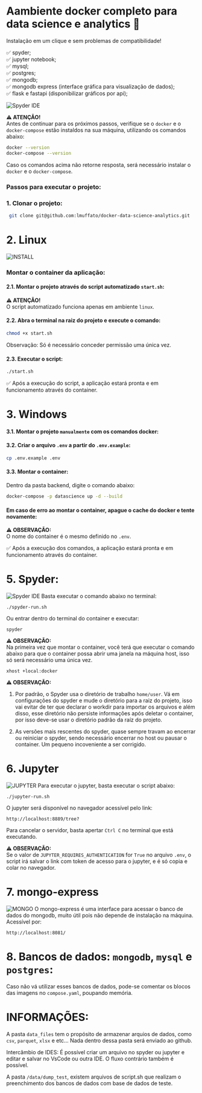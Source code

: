 # Aambiente docker completo para data science e analytics 🐳
Instalação em um clique e sem problemas de compatibilidade!<br>

✅ spyder;<br>
✅ jupyter notebook;<br>
✅ mysql;<br>
✅ postgres;<br>
✅ mongodb;<br>
✅ mongodb express (interface gráfica para visualização de dados);<br>
✅ flask e fastapi (disponibilizar gráficos por api);<br>

![Spyder IDE](docs/spyder.gif)

**⚠️ ATENÇÃO!**<br/>
Antes de continuar para os próximos passos, verifique se o `docker` e o `docker-compose` estão instaldos na sua máquina, utilizando os comandos abaixo:
```bash
docker --version
docker-compose --version
```
Caso os comandos acima não retorne resposta, será necessário instalar o `docker` e o `docker-compose`.

### Passos para executar o projeto:

### 1. Clonar o projeto:
```bash
 git clone git@github.com:lmuffato/docker-data-science-analytics.git
```

# 2. Linux
![INSTALL](docs/install.gif)

### Montar o container da aplicação:
#### 2.1. Montar o projeto através do script automatizado `start.sh`:<br>

**⚠️ ATENÇÃO!**<br/>
O script automatizado funciona apenas em ambiente `linux`. <br>

#### 2.2. Abra o terminal na raiz do projeto e execute o comando:
```bash
chmod +x start.sh
```
Observação: Só é necessário conceder permissão uma única vez.<br>

#### 2.3. Executar o script:
```bash
./start.sh
```

✅ Após a execução do script, a aplicação estará pronta e em funcionamento através do container.

# 3. Windows

#### 3.1. Montar o projeto `manualmente` com os comandos docker:

#### 3.2. Criar o arquivo `.env` a partir do `.env.example`:
```bash
cp .env.example .env
```

#### 3.3. Montar o container:
Dentro da pasta backend, digite o comando abaixo:
```bash
docker-compose -p datascience up -d --build
```

#### Em caso de erro ao montar o container, apague o cache do docker e tente novamente:

**⚠️ OBSERVAÇÃO:**<br/>
O nome do container é o mesmo definido no `.env`.

✅ Após a execução dos comandos, a aplicação estará pronta e em funcionamento através do container.

# 5. Spyder:
![Spyder IDE](docs/spyder.gif)
Basta executar o comando abaixo no terminal:
```
./spyder-run.sh
```

Ou entrar dentro do terminal do container e executar:
```
spyder
```
**⚠️ OBSERVAÇÃO:**<br/>
Na primeira vez que montar o container, você terá que executar o comando abaixo para que o container possa abrir uma janela na máquina host, isso só será necessário uma única vez.

```
xhost +local:docker
```

**⚠️ OBSERVAÇÃO:**<br/>
1. Por padrão, o Spyder usa o diretório de trabalho `home/user`.
Vá em configurações do spyder e mude o diretório para a raiz do projeto, isso vai evitar de ter que declarar o workdir para importar os arquivos e além disso, esse diretório não persiste informações após deletar o container, por isso deve-se usar o diretório padrão da raíz do projeto.

2. As versões mais rescentes do spyder, quase sempre travam ao encerrar ou reiniciar o spyder, sendo necessário encerrar no host ou pausar o container. Um pequeno incoveniente a ser corrigido.

# 6. Jupyter
![JUPYTER](docs/jupyter.gif)
Para executar o jupyter, basta executar o script abaixo:
```
./jupyter-run.sh
```

O jupyter será disponível no navegador acessível pelo link:
```
http://localhost:8889/tree?
```

Para cancelar o servidor, basta apertar `Ctrl C` no terminal que está executando.

**⚠️ OBSERVAÇÃO:**<br/>
Se o valor de `JUPYTER_REQUIRES_AUTHENTICATION` for `True` no arquivo `.env`, o script irá salvar o link com token de acesso para o jupyter, e é só copia e colar no navegador.

# 7. mongo-express
![MONGO](docs/mongo.gif)
O mongo-express é uma interface para acessar o banco de dados do mongodb, muito útil pois não depende de instalação na máquina.
Acessível por:
```
http://localhost:8081/
```

# 8. Bancos de dados: `mongodb`, `mysql` e `postgres`:
Caso não vá utilizar esses bancos de dados, pode-se comentar os blocos das imagens no `compose.yaml`, poupando memória.

# INFORMAÇÕES:
A pasta `data_files` tem o propósito de armazenar arquios de dados, como `csv`, `parquet`, `xlsx` e etc... Nada dentro dessa pasta será enviado ao github.

Intercâmbio de IDES:
É possível criar um arquivo no spyder ou jupyter e editar e salvar no VsCode ou outra IDE. O fluxo contrário também é possível.

A pasta `/data/dump_test`, existem arquivos de script.sh que realizam o preenchimento dos bancos de dados com base de dados de teste.
